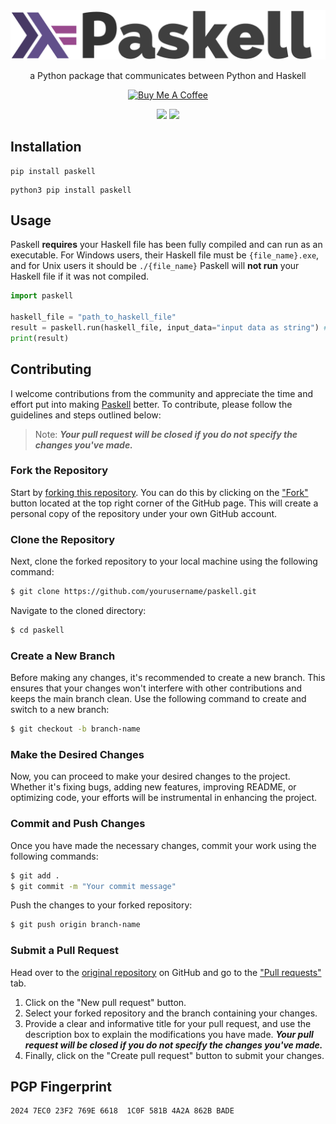 <div align="center">
    <img src="https://github.com/ibnaleem/paskell/blob/main/assets/paskell.png?raw=true">
</div>
    
<p align="center">a Python package that communicates between Python and Haskell</p>

<div align="center">
    <a href="https://www.buymeacoffee.com/ibnaleem" target="_blank"><img src="https://cdn.buymeacoffee.com/buttons/default-orange.png" alt="Buy Me A Coffee" height="41" width="174"></a>
</div>

<div align="center">

<a href="https://github.com/ibnaleem/paskell/stargazers"><img src="https://img.shields.io/github/stars/ibnaleem/paskell.svg?style=for-the-badge"></a>
<a href="https://github.com/ibnaleem/paskell/blob/main/LICENSE"><img src="https://img.shields.io/github/license/ibnaleem/paskell?style=for-the-badge"></a>
</div>

## Installation
```shell
pip install paskell
```
```shell
python3 pip install paskell
```

## Usage
Paskell **requires** your Haskell file has been fully compiled and can run as an executable. For Windows users, their Haskell file must be `{file_name}.exe`, and for Unix users it should be `./{file_name}`
Paskell will **not run** your Haskell file if it was not compiled. 
```python
import paskell

haskell_file = "path_to_haskell_file"
result = paskell.run(haskell_file, input_data="input data as string") # input data is optional
print(result)
```

## Contributing
I welcome contributions from the community and appreciate the time and effort put into making [Paskell](https://github.com/ibnaleem/paskell) better. To contribute, please follow the guidelines and steps outlined below:

> Note: **_Your pull request will be closed if you do not specify the changes you've made._**

### Fork the Repository
Start by [forking this repository](https://github.com/ibnaleem/paskell/fork). You can do this by clicking on the ["Fork"](https://github.com/ibnaleem/paskell/fork) button located at the top right corner of the GitHub page. This will create a personal copy of the repository under your own GitHub account.

### Clone the Repository
Next, clone the forked repository to your local machine using the following command:
```bash
$ git clone https://github.com/yourusername/paskell.git
```
Navigate to the cloned directory:
```bash 
$ cd paskell
```
### Create a New Branch
Before making any changes, it's recommended to create a new branch. This ensures that your changes won't interfere with other contributions and keeps the main branch clean. Use the following command to create and switch to a new branch:
```bash
$ git checkout -b branch-name
```
### Make the Desired Changes
Now, you can proceed to make your desired changes to the project. Whether it's fixing bugs, adding new features, improving README, or optimizing code, your efforts will be instrumental in enhancing the project.

### Commit and Push Changes
Once you have made the necessary changes, commit your work using the following commands:
```bash
$ git add .
$ git commit -m "Your commit message"
```
Push the changes to your forked repository:
```bash
$ git push origin branch-name
```
### Submit a Pull Request
Head over to the [original repository](https://github.com/ibnaleem/paskell) on GitHub and go to the ["Pull requests"](https://github.com/ibnaleem/paskell/pulls) tab.
1. Click on the "New pull request" button.
2. Select your forked repository and the branch containing your changes.
3. Provide a clear and informative title for your pull request, and use the description box to explain the modifications you have made. **_Your pull request will be closed if you do not specify the changes you've made._**
4. Finally, click on the "Create pull request" button to submit your changes.

## PGP Fingerprint
```
2024 7EC0 23F2 769E 6618  1C0F 581B 4A2A 862B BADE
```
